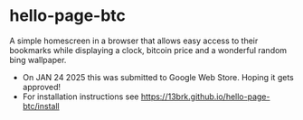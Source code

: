 # hello-page-btc
 A simple homescreen in a browser that allows easy access to their bookmarks while displaying a clock, bitcoin price and a wonderful random bing wallpaper.

- On JAN 24 2025 this was submitted to Google Web Store. Hoping it gets approved!
- For installation instructions see https://13brk.github.io/hello-page-btc/install
